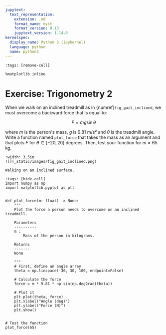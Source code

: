 ```yaml
---
jupytext:
  text_representation:
    extension: .md
    format_name: myst
    format_version: 0.13
    jupytext_version: 1.14.0
kernelspec:
  display_name: Python 3 (ipykernel)
  language: python
  name: python3
---
```


```{code-cell} ipython3
:tags: [remove-cell]

%matplotlib inline
```

# Exercise: Trigonometry 2

When we walk on an inclined treadmill as in {numref}`fig_gait_inclined`, we must overcome a backward force that is equal to:

$$
F = m g \sin \theta
$$

where $m$ is the person's mass, $g$ is 9.81 m/s² and $\theta$ is the treadmill angle. Write a function named `plot_force` that takes the mass as an argument and that plots $F$ for $\theta \in [-20, 20]$ degrees. Then, test your function for $m = 65$ kg.

```{figure-md} fig_gait_inclined
:width: 3.5in
![](_static/images/fig_gait_inclined.png)

Walking on an inclined surface.
```

```{code-cell} ipython3
:tags: [hide-cell]
import numpy as np
import matplotlib.pyplot as plt


def plot_force(m: float) -> None:
    """
    Plot the force a person needs to overcome on an inclined treadmill.

    Parameters
    ----------
    m :
        Mass of the person in kilograms.

    Returns
    -------
    None

    """
    # First, define an angle array
    theta = np.linspace(-30, 30, 100, endpoint=False)

    # Calculate the force
    force = m * 9.81 * np.sin(np.deg2rad(theta))

    # Plot it
    plt.plot(theta, force)
    plt.xlabel("Angle (deg)")
    plt.ylabel("Force (N)")
    plt.show()


# Test the function
plot_force(65)
```
